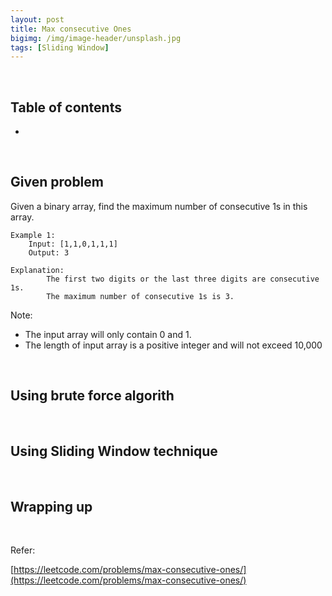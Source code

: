 ```yaml
---
layout: post
title: Max consecutive Ones 
bigimg: /img/image-header/unsplash.jpg
tags: [Sliding Window]
---
```




<br>

## Table of contents
- []()




<br>

## Given problem

Given a binary array, find the maximum number of consecutive 1s in this array.

```
Example 1:
    Input: [1,1,0,1,1,1]
    Output: 3

Explanation:
        The first two digits or the last three digits are consecutive 1s.
        The maximum number of consecutive 1s is 3.

```

Note:
- The input array will only contain 0 and 1.
- The length of input array is a positive integer and will not exceed 10,000



<br>

## Using brute force algorith





<br>

## Using Sliding Window technique





<br>

## Wrapping up






<br>

Refer:


[https://leetcode.com/problems/max-consecutive-ones/](https://leetcode.com/problems/max-consecutive-ones/)